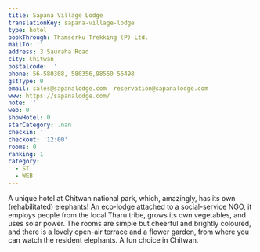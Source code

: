 ```yaml
---
title: Sapana Village Lodge
translationKey: sapana-village-lodge
type: hotel
bookThrough: Thamserku Trekking (P) Ltd.
mailTo: ''
address: 3 Sauraha Road
city: Chitwan
postalcode: ''
phone: 56-580308, 580356,98550 56498
gstType: 0
email: sales@sapanalodge.com  reservation@sapanalodge.com
www: https://sapanalodge.com/
note: ''
web: 0
showHotel: 0
starCategory: .nan
checkin: ''
checkout: '12:00'
rooms: 0
ranking: 1
category:
  - ST
  - WEB
---
```





A unique hotel at Chitwan national park, which, amazingly, has its own (rehabilitated) elephants! An eco-lodge attached to a social-service NGO, it employs people from the local Tharu tribe, grows its own vegetables, and uses solar power. The rooms are simple but cheerful and brightly coloured, and there is a lovely open-air terrace and a flower garden, from where you can watch the resident elephants. A fun choice in Chitwan.